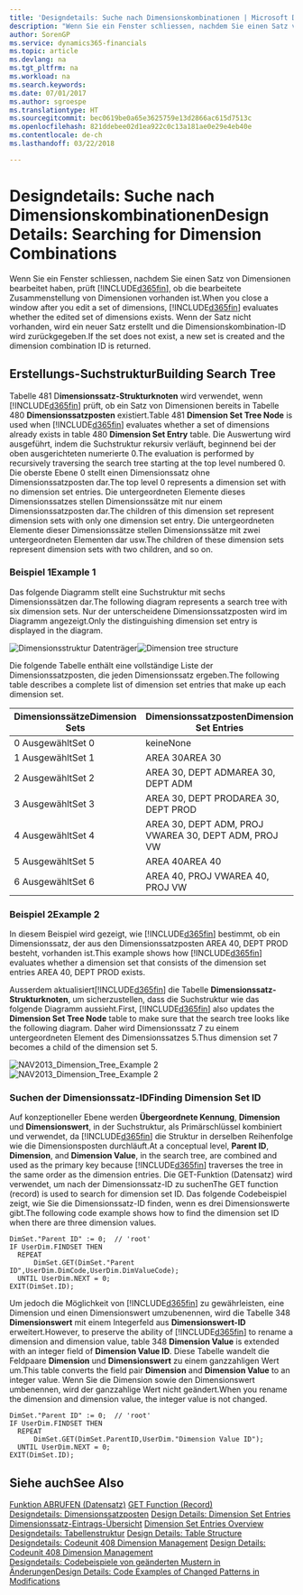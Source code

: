 ```yaml
---
title: 'Designdetails: Suche nach Dimensionskombinationen | Microsoft Docs'
description: "Wenn Sie ein Fenster schliessen, nachdem Sie einen Satz von Dimensionen bearbeitet haben, prüft Finance and Operations, Business edition, ob die bearbeitete Zusammenstellung von Dimensionen vorhanden ist. Wenn der Satz nicht vorhanden, wird ein neuer Satz erstellt und die Dimensionskombination-ID wird zurückgegeben."
author: SorenGP
ms.service: dynamics365-financials
ms.topic: article
ms.devlang: na
ms.tgt_pltfrm: na
ms.workload: na
ms.search.keywords: 
ms.date: 07/01/2017
ms.author: sgroespe
ms.translationtype: HT
ms.sourcegitcommit: bec0619be0a65e3625759e13d2866ac615d7513c
ms.openlocfilehash: 821ddebee02d1ea922c0c13a181ae0e29e4eb40e
ms.contentlocale: de-ch
ms.lasthandoff: 03/22/2018

---
```

# <a name="design-details-searching-for-dimension-combinations"></a><span data-ttu-id="627e3-104">Designdetails: Suche nach Dimensionskombinationen</span><span class="sxs-lookup"><span data-stu-id="627e3-104">Design Details: Searching for Dimension Combinations</span></span>
<span data-ttu-id="627e3-105">Wenn Sie ein Fenster schliessen, nachdem Sie einen Satz von Dimensionen bearbeitet haben, prüft [!INCLUDE[d365fin](includes/d365fin_md.md)], ob die bearbeitete Zusammenstellung von Dimensionen vorhanden ist.</span><span class="sxs-lookup"><span data-stu-id="627e3-105">When you close a window after you edit a set of dimensions, [!INCLUDE[d365fin](includes/d365fin_md.md)] evaluates whether the edited set of dimensions exists.</span></span> <span data-ttu-id="627e3-106">Wenn der Satz nicht vorhanden, wird ein neuer Satz erstellt und die Dimensionskombination-ID wird zurückgegeben.</span><span class="sxs-lookup"><span data-stu-id="627e3-106">If the set does not exist, a new set is created and the dimension combination ID is returned.</span></span>  

## <a name="building-search-tree"></a><span data-ttu-id="627e3-107">Erstellungs-Suchstruktur</span><span class="sxs-lookup"><span data-stu-id="627e3-107">Building Search Tree</span></span>  
 <span data-ttu-id="627e3-108">Tabelle 481 D**imensionssatz-Strukturknoten** wird verwendet, wenn [!INCLUDE[d365fin](includes/d365fin_md.md)] prüft, ob ein Satz von Dimensionen bereits in Tabelle 480 **Dimensionssatzposten** existiert.</span><span class="sxs-lookup"><span data-stu-id="627e3-108">Table 481 **Dimension Set Tree Node** is used when [!INCLUDE[d365fin](includes/d365fin_md.md)] evaluates whether a set of dimensions already exists in table 480 **Dimension Set Entry** table.</span></span> <span data-ttu-id="627e3-109">Die Auswertung wird ausgeführt, indem die Suchstruktur rekursiv verläuft, beginnend bei der oben ausgerichteten numerierte 0.</span><span class="sxs-lookup"><span data-stu-id="627e3-109">The evaluation is performed by recursively traversing the search tree starting at the top level numbered 0.</span></span> <span data-ttu-id="627e3-110">Die oberste Ebene 0 stellt einen Dimensionssatz ohne Dimensionssatzposten dar.</span><span class="sxs-lookup"><span data-stu-id="627e3-110">The top level 0 represents a dimension set with no dimension set entries.</span></span> <span data-ttu-id="627e3-111">Die untergeordneten Elemente dieses Dimensionssatzes stellen Dimensionssätze mit nur einem Dimensionssatzposten dar.</span><span class="sxs-lookup"><span data-stu-id="627e3-111">The children of this dimension set represent dimension sets with only one dimension set entry.</span></span> <span data-ttu-id="627e3-112">Die untergeordneten Elemente dieser Dimensionssätze stellen Dimensionssätze mit zwei untergeordneten Elementen dar usw.</span><span class="sxs-lookup"><span data-stu-id="627e3-112">The children of these dimension sets represent dimension sets with two children, and so on.</span></span>  

### <a name="example-1"></a><span data-ttu-id="627e3-113">Beispiel 1</span><span class="sxs-lookup"><span data-stu-id="627e3-113">Example 1</span></span>  
 <span data-ttu-id="627e3-114">Das folgende Diagramm stellt eine Suchstruktur mit sechs Dimensionssätzen dar.</span><span class="sxs-lookup"><span data-stu-id="627e3-114">The following diagram represents a search tree with six dimension sets.</span></span> <span data-ttu-id="627e3-115">Nur der unterscheidene Dimensionssatzposten wird im Diagramm angezeigt.</span><span class="sxs-lookup"><span data-stu-id="627e3-115">Only the distinguishing dimension set entry is displayed in the diagram.</span></span>  

 <span data-ttu-id="627e3-116">![Dimensionsstruktur Datenträger](media/nav2013_dimension_tree.png "NAV2013_Dimension_Tree")</span><span class="sxs-lookup"><span data-stu-id="627e3-116">![Dimension tree structure](media/nav2013_dimension_tree.png "NAV2013_Dimension_Tree")</span></span>  

 <span data-ttu-id="627e3-117">Die folgende Tabelle enthält eine vollständige Liste der Dimensionssatzposten, die jeden Dimensionssatz ergeben.</span><span class="sxs-lookup"><span data-stu-id="627e3-117">The following table describes a complete list of dimension set entries that make up each dimension set.</span></span>  

|<span data-ttu-id="627e3-118">Dimensionssätze</span><span class="sxs-lookup"><span data-stu-id="627e3-118">Dimension Sets</span></span>|<span data-ttu-id="627e3-119">Dimensionssatzposten</span><span class="sxs-lookup"><span data-stu-id="627e3-119">Dimension Set Entries</span></span>|  
|--------------------|---------------------------|  
|<span data-ttu-id="627e3-120">0 Ausgewählt</span><span class="sxs-lookup"><span data-stu-id="627e3-120">Set 0</span></span>|<span data-ttu-id="627e3-121">keine</span><span class="sxs-lookup"><span data-stu-id="627e3-121">None</span></span>|  
|<span data-ttu-id="627e3-122">1 Ausgewählt</span><span class="sxs-lookup"><span data-stu-id="627e3-122">Set 1</span></span>|<span data-ttu-id="627e3-123">AREA 30</span><span class="sxs-lookup"><span data-stu-id="627e3-123">AREA 30</span></span>|  
|<span data-ttu-id="627e3-124">2 Ausgewählt</span><span class="sxs-lookup"><span data-stu-id="627e3-124">Set 2</span></span>|<span data-ttu-id="627e3-125">AREA 30, DEPT ADM</span><span class="sxs-lookup"><span data-stu-id="627e3-125">AREA 30, DEPT ADM</span></span>|  
|<span data-ttu-id="627e3-126">3 Ausgewählt</span><span class="sxs-lookup"><span data-stu-id="627e3-126">Set 3</span></span>|<span data-ttu-id="627e3-127">AREA 30, DEPT PROD</span><span class="sxs-lookup"><span data-stu-id="627e3-127">AREA 30, DEPT PROD</span></span>|  
|<span data-ttu-id="627e3-128">4 Ausgewählt</span><span class="sxs-lookup"><span data-stu-id="627e3-128">Set 4</span></span>|<span data-ttu-id="627e3-129">AREA 30, DEPT ADM, PROJ VW</span><span class="sxs-lookup"><span data-stu-id="627e3-129">AREA 30, DEPT ADM, PROJ VW</span></span>|  
|<span data-ttu-id="627e3-130">5 Ausgewählt</span><span class="sxs-lookup"><span data-stu-id="627e3-130">Set 5</span></span>|<span data-ttu-id="627e3-131">AREA 40</span><span class="sxs-lookup"><span data-stu-id="627e3-131">AREA 40</span></span>|  
|<span data-ttu-id="627e3-132">6 Ausgewählt</span><span class="sxs-lookup"><span data-stu-id="627e3-132">Set 6</span></span>|<span data-ttu-id="627e3-133">AREA 40, PROJ VW</span><span class="sxs-lookup"><span data-stu-id="627e3-133">AREA 40, PROJ VW</span></span>|  

### <a name="example-2"></a><span data-ttu-id="627e3-134">Beispiel 2</span><span class="sxs-lookup"><span data-stu-id="627e3-134">Example 2</span></span>  
 <span data-ttu-id="627e3-135">In diesem Beispiel wird gezeigt, wie [!INCLUDE[d365fin](includes/d365fin_md.md)] bestimmt, ob ein Dimensionssatz, der aus den Dimensionssatzposten AREA 40, DEPT PROD besteht, vorhanden ist.</span><span class="sxs-lookup"><span data-stu-id="627e3-135">This example shows how [!INCLUDE[d365fin](includes/d365fin_md.md)] evaluates whether a dimension set that consists of the dimension set entries AREA 40, DEPT PROD exists.</span></span>  

 <span data-ttu-id="627e3-136">Ausserdem aktualisiert[!INCLUDE[d365fin](includes/d365fin_md.md)] die Tabelle **Dimensionssatz-Strukturknoten**, um sicherzustellen, dass die Suchstruktur wie das folgende Diagramm aussieht.</span><span class="sxs-lookup"><span data-stu-id="627e3-136">First, [!INCLUDE[d365fin](includes/d365fin_md.md)] also updates the **Dimension Set Tree Node** table to make sure that the search tree looks like the following diagram.</span></span> <span data-ttu-id="627e3-137">Daher wird Dimensionssatz 7 zu einem untergeordneten Element des Dimensionssatzes 5.</span><span class="sxs-lookup"><span data-stu-id="627e3-137">Thus dimension set 7 becomes a child of the dimension set 5.</span></span>  

 <span data-ttu-id="627e3-138">![NAV2013&#95;Dimension&#95;Tree&#95;Example 2](media/nav2013_dimension_tree_example2.png "NAV2013_Dimension_Tree_Example2")</span><span class="sxs-lookup"><span data-stu-id="627e3-138">![NAV2013&#95;Dimension&#95;Tree&#95;Example 2](media/nav2013_dimension_tree_example2.png "NAV2013_Dimension_Tree_Example2")</span></span>  

### <a name="finding-dimension-set-id"></a><span data-ttu-id="627e3-139">Suchen der Dimensionssatz-ID</span><span class="sxs-lookup"><span data-stu-id="627e3-139">Finding Dimension Set ID</span></span>  
 <span data-ttu-id="627e3-140">Auf konzeptioneller Ebene werden **Übergeordnete Kennung**, **Dimension** und **Dimensionswert**, in der Suchstruktur, als Primärschlüssel kombiniert und verwendet, da [!INCLUDE[d365fin](includes/d365fin_md.md)] die Struktur in derselben Reihenfolge wie die Dimensionsposten durchläuft.</span><span class="sxs-lookup"><span data-stu-id="627e3-140">At a conceptual level, **Parent ID**, **Dimension**, and **Dimension Value**, in the search tree, are combined and used as the primary key because [!INCLUDE[d365fin](includes/d365fin_md.md)] traverses the tree in the same order as the dimension entries.</span></span> <span data-ttu-id="627e3-141">Die GET-Funktion (Datensatz) wird verwendet, um nach der Dimensionssatz-ID zu suchen</span><span class="sxs-lookup"><span data-stu-id="627e3-141">The GET function (record) is used to search for dimension set ID.</span></span> <span data-ttu-id="627e3-142">Das folgende Codebeispiel zeigt, wie Sie die Dimensionssatz-ID finden, wenn es drei Dimensionswerte gibt.</span><span class="sxs-lookup"><span data-stu-id="627e3-142">The following code example shows how to find the dimension set ID when there are three dimension values.</span></span>  

```  
DimSet."Parent ID" := 0;  // 'root'  
IF UserDim.FINDSET THEN  
  REPEAT  
      DimSet.GET(DimSet."Parent ID",UserDim.DimCode,UserDim.DimValueCode);  
  UNTIL UserDim.NEXT = 0;  
EXIT(DimSet.ID);  

```  

 <span data-ttu-id="627e3-143">Um jedoch die Möglichkeit von [!INCLUDE[d365fin](includes/d365fin_md.md)] zu gewährleisten, eine Dimension und einen Dimensionswert umzubenennen, wird die Tabelle 348 **Dimensionswert** mit einem Integerfeld aus **Dimensionswert-ID** erweitert.</span><span class="sxs-lookup"><span data-stu-id="627e3-143">However, to preserve the ability of [!INCLUDE[d365fin](includes/d365fin_md.md)] to rename a dimension and dimension value, table 348 **Dimension Value** is extended with an integer field of **Dimension Value ID**.</span></span> <span data-ttu-id="627e3-144">Diese Tabelle wandelt die Feldpaare **Dimension** und **Dimensionswert** zu einem ganzzahligen Wert um.</span><span class="sxs-lookup"><span data-stu-id="627e3-144">This table converts the field pair **Dimension** and **Dimension Value** to an integer value.</span></span> <span data-ttu-id="627e3-145">Wenn Sie die Dimension sowie den Dimensionswert umbenennen, wird der ganzzahlige Wert nicht geändert.</span><span class="sxs-lookup"><span data-stu-id="627e3-145">When you rename the dimension and dimension value, the integer value is not changed.</span></span>  

```  
DimSet."Parent ID" := 0;  // 'root'  
IF UserDim.FINDSET THEN  
  REPEAT  
      DimSet.GET(DimSet.ParentID,UserDim."Dimension Value ID");  
  UNTIL UserDim.NEXT = 0;  
EXIT(DimSet.ID);  

```  

## <a name="see-also"></a><span data-ttu-id="627e3-146">Siehe auch</span><span class="sxs-lookup"><span data-stu-id="627e3-146">See Also</span></span>  
 <span data-ttu-id="627e3-147">[Funktion ABRUFEN (Datensatz)](/dynamics-nav/GET-Function--Record-)  </span><span class="sxs-lookup"><span data-stu-id="627e3-147">[GET Function (Record)](/dynamics-nav/GET-Function--Record-)  </span></span>  
 <span data-ttu-id="627e3-148">[Designdetails: Dimensionssatzposten](design-details-dimension-set-entries.md) </span><span class="sxs-lookup"><span data-stu-id="627e3-148">[Design Details: Dimension Set Entries](design-details-dimension-set-entries.md) </span></span>  
 <span data-ttu-id="627e3-149">[Dimensionssatz-Eintrags-Übersicht](design-details-dimension-set-entries-overview.md) </span><span class="sxs-lookup"><span data-stu-id="627e3-149">[Dimension Set Entries Overview](design-details-dimension-set-entries-overview.md) </span></span>  
 <span data-ttu-id="627e3-150">[Designdetails: Tabellenstruktur](design-details-table-structure.md) </span><span class="sxs-lookup"><span data-stu-id="627e3-150">[Design Details: Table Structure](design-details-table-structure.md) </span></span>  
 <span data-ttu-id="627e3-151">[Designdetails: Codeunit 408 Dimension Management](design-details-codeunit-408-dimension-management.md) </span><span class="sxs-lookup"><span data-stu-id="627e3-151">[Design Details: Codeunit 408 Dimension Management](design-details-codeunit-408-dimension-management.md) </span></span>  
 [<span data-ttu-id="627e3-152">Designdetails: Codebeispiele von geänderten Mustern in Änderungen</span><span class="sxs-lookup"><span data-stu-id="627e3-152">Design Details: Code Examples of Changed Patterns in Modifications</span></span>](design-details-code-examples-of-changed-patterns-in-modifications.md)

